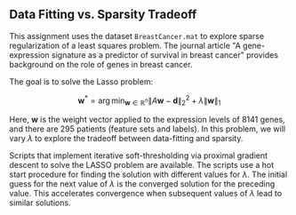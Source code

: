 ## Data Fitting vs. Sparsity Tradeoff

This assignment uses the dataset `BreastCancer.mat` to explore sparse regularization of a least squares problem. The journal article "A gene-expression signature as a predictor of survival in breast cancer" provides background on the role of genes in breast cancer.

The goal is to solve the Lasso problem:

$$
\mathbf{w}^* = \arg \min_{\mathbf{w} \in \mathbb{R}^n} \|A\mathbf{w} - \mathbf{d}\|_2^2 + \lambda \|\mathbf{w}\|_1
$$

Here, $\mathbf{w}$ is the weight vector applied to the expression levels of 8141 genes, and there are 295 patients (feature sets and labels). In this problem, we will vary $\lambda$ to explore the tradeoff between data-fitting and sparsity.

Scripts that implement iterative soft-thresholding via proximal gradient descent to solve the LASSO problem are available. The scripts use a hot start procedure for finding the solution with different values for $\lambda$. The initial guess for the next value of $\lambda$ is the converged solution for the preceding value. This accelerates convergence when subsequent values of $\lambda$ lead to similar solutions.
